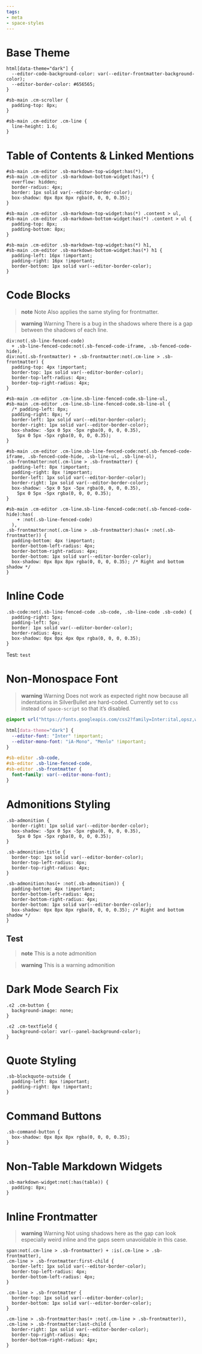 ```yaml
---
tags:
- meta
- space-styles
---
```


# Base Theme

```space-style
html[data-theme="dark"] {
  --editor-code-background-color: var(--editor-frontmatter-background-color);
  --editor-border-color: #656565;
}

#sb-main .cm-scroller {
  padding-top: 8px;
}

#sb-main .cm-editor .cm-line {
  line-height: 1.6;
}
```

# Table of Contents & Linked Mentions

```space-style
#sb-main .cm-editor .sb-markdown-top-widget:has(*),
#sb-main .cm-editor .sb-markdown-bottom-widget:has(*) {
  overflow: hidden;
  border-radius: 4px;
  border: 1px solid var(--editor-border-color);
  box-shadow: 0px 8px 8px rgba(0, 0, 0, 0.35);
}

#sb-main .cm-editor .sb-markdown-top-widget:has(*) .content > ul,
#sb-main .cm-editor .sb-markdown-bottom-widget:has(*) .content > ul {
  padding-top: 8px;
  padding-bottom: 8px;
}

#sb-main .cm-editor .sb-markdown-top-widget:has(*) h1,
#sb-main .cm-editor .sb-markdown-bottom-widget:has(*) h1 {
  padding-left: 16px !important;
  padding-right: 16px !important;
  border-bottom: 1px solid var(--editor-border-color);
}
```

# Code Blocks

> **note** Note
> Also applies the same styling for frontmatter.

> **warning** Warning
> There is a bug in the shadows where there is a gap between the shadows of each line.

```space-style
div:not(.sb-line-fenced-code)
  + .sb-line-fenced-code:not(.sb-fenced-code-iframe, .sb-fenced-code-hide),
div:not(.sb-frontmatter) + .sb-frontmatter:not(.cm-line > .sb-frontmatter) {
  padding-top: 4px !important;
  border-top: 1px solid var(--editor-border-color);
  border-top-left-radius: 4px;
  border-top-right-radius: 4px;
}

#sb-main .cm-editor .cm-line.sb-line-fenced-code.sb-line-ul,
#sb-main .cm-editor .cm-line.sb-line-fenced-code.sb-line-ol {
  /* padding-left: 8px;
  padding-right: 8px; */
  border-left: 1px solid var(--editor-border-color);
  border-right: 1px solid var(--editor-border-color);
  box-shadow: -5px 0 5px -5px rgba(0, 0, 0, 0.35),
    5px 0 5px -5px rgba(0, 0, 0, 0.35);
}

#sb-main .cm-editor .cm-line.sb-line-fenced-code:not(.sb-fenced-code-iframe, .sb-fenced-code-hide, .sb-line-ul, .sb-line-ol),
.sb-frontmatter:not(.cm-line > .sb-frontmatter) {
  padding-left: 8px !important;
  padding-right: 8px !important;
  border-left: 1px solid var(--editor-border-color);
  border-right: 1px solid var(--editor-border-color);
  box-shadow: -5px 0 5px -5px rgba(0, 0, 0, 0.35),
    5px 0 5px -5px rgba(0, 0, 0, 0.35);
}

#sb-main .cm-editor .cm-line.sb-line-fenced-code:not(.sb-fenced-code-hide):has(
    + :not(.sb-line-fenced-code)
  ),
.sb-frontmatter:not(.cm-line > .sb-frontmatter):has(+ :not(.sb-frontmatter)) {
  padding-bottom: 4px !important;
  border-bottom-left-radius: 4px;
  border-bottom-right-radius: 4px;
  border-bottom: 1px solid var(--editor-border-color);
  box-shadow: 0px 8px 8px rgba(0, 0, 0, 0.35); /* Right and bottom shadow */
}
```

# Inline Code

```space-style
.sb-code:not(.sb-line-fenced-code .sb-code, .sb-line-code .sb-code) {
  padding-right: 5px;
  padding-left: 5px;
  border: 1px solid var(--editor-border-color);
  border-radius: 4px;
  box-shadow: 0px 0px 4px 0px rgba(0, 0, 0, 0.35);
}
```

Test: `test`

# Non-Monospace Font

> **warning** Warning
> Does not work as expected right now because all indentations in SilverBullet are hard-coded. Currently set to `css` instead of `space-script` so that it’s disabled.

```css
@import url("https://fonts.googleapis.com/css2?family=Inter:ital,opsz,wght@0,14..32,100..900;1,14..32,100..900&display=swap");

html[data-theme="dark"] {
  --editor-font: "Inter" !important;
  --editor-mono-font: "iA-Mono", "Menlo" !important;
}

#sb-editor .sb-code,
#sb-editor .sb-line-fenced-code,
#sb-editor .sb-frontmatter {
  font-family: var(--editor-mono-font);
}
```

# Admonitions Styling

```space-style
.sb-admonition {
  border-right: 1px solid var(--editor-border-color);
  box-shadow: -5px 0 5px -5px rgba(0, 0, 0, 0.35),
    5px 0 5px -5px rgba(0, 0, 0, 0.35);
}

.sb-admonition-title {
  border-top: 1px solid var(--editor-border-color);
  border-top-left-radius: 4px;
  border-top-right-radius: 4px;
}

.sb-admonition:has(+ :not(.sb-admonition)) {
  padding-bottom: 4px !important;
  border-bottom-left-radius: 4px;
  border-bottom-right-radius: 4px;
  border-bottom: 1px solid var(--editor-border-color);
  box-shadow: 0px 8px 8px rgba(0, 0, 0, 0.35); /* Right and bottom shadow */
}
```

## Test

> **note** This is a
> note admonition

> **warning** This is a
> warning admonition

# Dark Mode Search Fix

```space-style
.ͼ2 .cm-button {
  background-image: none;
}

.ͼ2 .cm-textfield {
  background-color: var(--panel-background-color);
}
```

# Quote Styling

```space-style
.sb-blockquote-outside {
  padding-left: 8px !important;
  padding-right: 8px !important;
}
```

# Command Buttons

```space-style
.sb-command-button {
  box-shadow: 0px 8px 8px rgba(0, 0, 0, 0.35);
}
```

# Non-Table Markdown Widgets

```space-style
.sb-markdown-widget:not(:has(table)) {
  padding: 8px;
}
```

# Inline Frontmatter

> **warning** Warning
> Not using shadows here as the gap can look especially weird inline and the gaps seem unavoidable in this case.

```space-style
span:not(.cm-line > .sb-frontmatter) + :is(.cm-line > .sb-frontmatter),
.cm-line > .sb-frontmatter:first-child {
  border-left: 1px solid var(--editor-border-color);
  border-top-left-radius: 4px;
  border-bottom-left-radius: 4px;
}

.cm-line > .sb-frontmatter {
  border-top: 1px solid var(--editor-border-color);
  border-bottom: 1px solid var(--editor-border-color);
}

.cm-line > .sb-frontmatter:has(+ :not(.cm-line > .sb-frontmatter)),
.cm-line > .sb-frontmatter:last-child {
  border-right: 1px solid var(--editor-border-color);
  border-top-right-radius: 4px;
  border-bottom-right-radius: 4px;
}
```